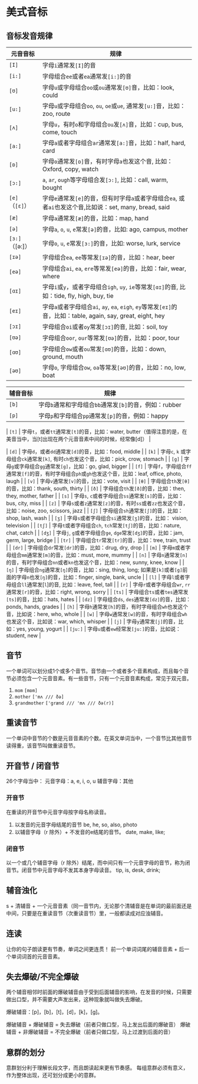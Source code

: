 # 美式音标

## 音标发音规律
| 元音音标 | 规律 |
|-----|-----|
| `[I]` | 字母`i`通常发`[I]`的音 |
| `[i:]` | 字母组合`ee`或者`ea`通常发`[i:]`的音 |
| `[ʊ]` | 字母`u`或字母组合`oo`或`ou`通常发`[ʊ]`音，比如：look, could |
| `[u:]` | 字母`u`或字母组合`oo`, `ou`, `oe`或`ue`, 通常发`[u:]`音，比如：zoo, route |
| `[ʌ]` | 字母`u`，有时`o`和字母组合`ou`发`[ʌ]`音，比如：cup, bus, come, touch |
| `[a:]` | 字母`a`或者字母组合`ar`通常发`[a:]`音，比如：half, hard, card |
| `[ɒ]` | 字母`o`通常发`[ɒ]`音，有时字母`a`也发这个音, 比如：Oxford, copy, watch |
| `[ɔ:]` | `a`, `ar`, `ough`等字母组合发`[ɔ:]`, 比如：call, warm, bought |
| `[e]`（`[ɛ]`） | 字母`e`通常发`[e]`的音，但有时字母`a`或者字母组合`ea`, 或者`ai`也发这个音,比如说：set, many, bread, said |
| `[æ]` | 字母`a`通常发`[æ]`的音，比如：map, hand |
| `[ə]` | 字母`a`, `o`, `u`, `e`常发`[ə]`的音，比如: ago, campus, mother |
| `[ɜ:]`（[ə:]） | 字母`o`, `u`, `e`常发`[ɜ:]`的音，比如: worse, lurk, service |
| `[ɪə]` | 字母组合`ea`, `ee`等常发`[ɪə]`的音，比如：hear, beer |
| `[eə]` | 字母组合`ai`, `ea`, `ere`等常发`[eə]`的音，比如：fair, wear, where |
| `[ɑɪ]` | 字母`i`或`y`，或者字母组合`igh`, `uy`, `ie`等常发`[ɑɪ]`的音, 比如：tide, fly, high, buy, tie |
| `[eɪ]` | 字母`a`或者字母组合`ai`, `ay`, `ea`, `eigh`, `ey`等常发`[eɪ]`的音，比如：table, again, say, great, eight, hey |
| `[ɔɪ]` | 字母组合`oi`或者`oy`常发`[ɔɪ]`的音, 比如：soil, toy |
| `[ʊə]` | 字母组合`oor`, `our`等常发`[ʊə]`的音，比如：poor, tour |
| `[ɑʊ]` | 字母组合`ow`或者`ou`常发`[ɑʊ]`的音，比如：down, ground, mouth |
| `[əʊ]` | 字母`o`, 字母组合`ow`, `oa`等常发`[əʊ]`的音，比如：no, low, boat |



| 辅音音标 | 规律 |
|-----|-----|
| `[b]` | 字母`b`通常和字母组合`bb`通常发`[b]`的音，例如：rubber |
| `[p]` | 字母`p`和字母组合`pp`通常发`[p]`的音，例如：happy |

| `[t]` | 字母`t`，或者`tt`通常发`[t]`的音，比如：water, butter（值得注意的是，在美音当中，当[t]出现在两个元音音素中间的时候，经常像[d]） |

| `[d]` | 字母`d`，或者`dd`通常发`[d]`的音，比如：food, middle |
| `[k]` | 字母`c`, `k` 或字母组合`ck`通常发`[k]`, 有时`ch`也发这个音，比如：pick, crow, stomach |
| `[g]` | 字母`g`或字母组合`gg`通常发`[g]`，比如：go, glad, bigger |
| `[f]` | 字母`f`，字母组合`ff`通常发`[f]`的音，有时字母组合`ph`或`gh`也发这个音，比如：leaf, office, photo, laugh |
| `[v]` | 字母`v`通常发`[v]`的音，比如：vote, visit |
| `[θ]` | 字母组合`th`发`[θ]`的音，比如：thank, south, thirty |
| `[ð]` | 字母组合`th`发`[ð]`的音，比如：then, they, mother, father |
| `[s]` | 字母`s`, `c`或者字母组合`ss`通常发`[s]`的音，比如：bus, city, miss |
| `[z]` | 字母`s`或者`z`通常发`[z]`的音，有时`ss`或者`zz`也发这个音，比如：noise, zoo, scissors, jazz |
| `[ʃ]` | 字母组合`sh`通常发`[ʃ]`的音，比如：shop, lash, wash |
| `[ʒ]` | 字母`s`或者字母组合`si`通常发`[ʒ]`的音，比如： vision, television |
| `[tʃ]` | 字母`t`或者字母组合`ch`, `tch`常发`[tʃ]`的音，比如：nature, chat, catch |
| `[dʒ]` | 字母`j`, `g`或者字母组合`ge`, `dge`常发`[dʒ]`的音，比如：jam, germ, large, bridge |
| `[tr]` | 字母组合`tr`常发`[tr]`的音，比如：tree, train, trust |
| `[dr]` | 字母组合`dr`常发`[dr]`的音，比如：drug, dry, drop |
| `[m]` | 字母`m`或者字母组合`mm`通常发`[m]`的音，比如：must, more, mummy |
| `[n]` | 字母`n`通常发`[n]`的音，有时字母组合`nn`或者`kn`也发这个音，比如：new, sunny, knee, know |
| `[ŋ]` | 字母组合`ng`通常发`[ŋ]`的音，比如：sing, thing, long; 如果是`[k]`或者`[g]`前面的字母`n`也发`[ŋ]`的音，比如：finger, single, bank, uncle |
| `[l]` | 字母`l`或者字母组合`ll`通常发[`l`]的音, 比如：leave, feel, tall |
| `[r]` | 字母`r`或者字母组合`wr`, `rr`通常发`[r]`的音，比如：right, wrong, sorry |
| `[ts]` | 字母组合`ts`或者`tes`通常发`[ts]`的音，比如：hats, hates |
| `[dz]` | 字母组合`ds`, `des`通常发`[dz]`的音，比如：ponds, hands, grades |
| `[h]` | 字母`h`通常发`[h]`的音，有时字母组合`wh`也发这个音，比如说：here, who, whole |
| `[w]` | 字母`w`通常发`[w]`的音，有时字母组合`wh`也发这个音，比如说：war, which, whisper |
| `[j]` | 字母`y`通常发`[j]`的音，比如：yes, young, yogurt |
| `[ju:]` | 字母`u`或者`ew`经常发`[ju:]`的音，比如说：student, new |


## 音节
一个单词可以划分成1个或多个音节。音节由一个或者多个音素构成，而且每个音节必须包含一个元音音素。有一些音节，只有一个元音音素构成，常见于双元音。
1. `mom` `[mɒm]`
2. `mother` `['mʌ /// ðə]`
3. `grandmother` `['grænd /// 'mʌ /// ðə(r)]`


## 重读音节
一个单词中音节的个数是元音音素的个数。在英文单词当中，一个音节比其他音节读得重，该音节叫做重读音节。


## 开音节 / 闭音节
26个字母当中：
元音字母：a, e, i, o, u
辅音字母：其他

### 开音节
在重读的开音节中元音字母按字母名称读音。

1. 以发音的元音字母结尾的音节
    be, he, so, also, photo
2. 以辅音字母（r 除外）+ 不发音的e结尾的音节。
    date, make, like;

### 闭音节
以一个或几个辅音字母（r 除外）结尾，而中间只有一个元音字母的音节，称为闭音节。闭音节中元音字母不发其本身字母读音。
tip, is, desk, drink;


## 辅音浊化
s + 清辅音 + 一个元音音素（同一音节内，无论那个清辅音是在单词的最前面还是中间，只要是在重读音节（次重读音节）里，一般都读成对应浊辅音。


## 连读
让你的句子朗读更有节奏，单词之间更连贯！
前一个单词词尾的辅音音素 + 后一个单词词首的元音音素。


## 失去爆破/不完全爆破
两个辅音相邻时前面的爆破辅音由于受到后面辅音的影响，在发音的时候，只需要做出口型，并不需要大声发出来，这种现象就叫做失去爆破。

爆破辅音：[p]，[b]，[t]，[d]，[k]，[g]。

爆破辅音 + 爆破辅音 = 失去爆破（前者只做口型，马上发出后面的爆破音）
爆破辅音 + 非爆破辅音 = 不完全爆破（前者只做口型，马上过渡到后面的音）


## 意群的划分
意群划分利于理解长段文字，而且朗读起来更有节奏感。
每组意群必须有意义，作为整体出现，还可划分成更小的意群。
